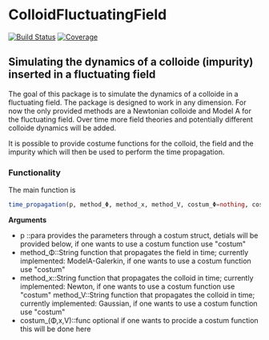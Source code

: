 # ColloidFluctuatingField

[![Build Status](https://github.com/phyjonas/ColloidFluctuatingField.jl/actions/workflows/CI.yml/badge.svg?branch=main)](https://github.com/phyjonas/ColloidFluctuatingField.jl/actions/workflows/CI.yml?query=branch%3Amain)
[![Coverage](https://codecov.io/gh/phyjonas/ColloidFluctuatingField.jl/branch/main/graph/badge.svg)](https://codecov.io/gh/phyjonas/ColloidFluctuatingField.jl)


## Simulating the dynamics of a colloide (impurity) inserted in a fluctuating field

The goal of this package is to simulate the dynamics of a colloide in a fluctuating field. The package is designed to work in any dimension. For now the only provided methods are a Newtonian colloide and Model A for the fluctuating field. Over time more field theories and potentially different colloide dynamics will be added.

It is possible to provide costume functions for the colloid, the field and the impurity which will then be used to perform the time propagation.

### Functionality
The main function is

```julia
time_propagation(p, method_Φ, method_x, method_V, costum_Φ=nothing, costum_x=nothing, costum_V=nothing)
```

**Arguments**

- p ::para provides the parameters through a costum struct, detials will be provided below, if one wants to use a costum function use "costum"
- method_Φ::String function that propagates the field in time; currently implemented: ModelA-Galerkin, if one wants to use a costum function use "costum"
- method_x::String function that propagates the colloid in time; currently implemented: Newton, if one wants to use a costum function use "costum"
method_V::String function that propagates the colloid in time; currently implemented: Gaussian, if one wants to use a costum function use "costum"
- costum_(Φ,x,V)::func optional if one wants to procide a costum function this will be done here
